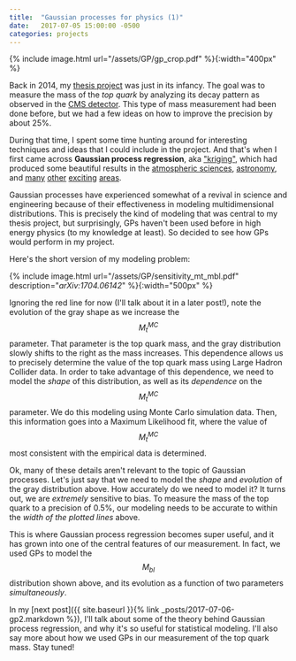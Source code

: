```yaml
---
title:  "Gaussian processes for physics (1)"
date:   2017-07-05 15:00:00 -0500
categories: projects
---
```


{% include image.html url="/assets/GP/gp_crop.pdf" %}{:width="400px" %}
&nbsp;

Back in 2014, my [thesis project](https://arxiv.org/abs/1704.06142) was just in its infancy.  The goal was to measure the mass of the *top quark* by analyzing its decay pattern as observed in the [CMS detector](https://cms.cern).  This type of mass measurement had been done before, but we had a few ideas on how to improve the precision by about 25%.

During that time, I spent some time hunting around for interesting techniques and ideas that I could include in the project.  And that's when I first came across **Gaussian process regression**, aka ["kriging"](https://en.wikipedia.org/wiki/Kriging), which had produced some beautiful results in the [atmospheric sciences](http://learning.eng.cam.ac.uk/carl/mauna), [astronomy](https://speakerdeck.com/dfm/an-astronomers-introduction-to-gaussian-processes-v2), and [many](http://ieeexplore.ieee.org/document/6654139/) [other](http://www.robots.ox.ac.uk/~sjrob/Pubs/philTransA_2012.pdf) [exciting](https://link.springer.com/chapter/10.1007%2F0-306-47647-9_6) [areas](https://link.springer.com/article/10.1007%2Fs00477-005-0234-8).

Gaussian processes have experienced somewhat of a revival in science and engineering because of their effectiveness in modeling multidimensional distributions.  This is precisely the kind of modeling that was central to my thesis project, but surprisingly, GPs haven't been used before in high energy physics (to my knowledge at least).  So decided to see how GPs would perform in my project.

Here's the short version of my modeling problem:

{% include image.html url="/assets/GP/sensitivity_mt_mbl.pdf" description="<em>arXiv:1704.06142</em>" %}{:width="500px" %}
&nbsp;

Ignoring the red line for now (I'll talk about it in a later post!), note the evolution of the gray shape as we increase the $$ M_t^{MC} $$ parameter.  That parameter is the top quark mass, and the gray distribution slowly shifts to the right as the mass increases.  This dependence allows us to precisely determine the value of the top quark mass using Large Hadron Collider data.  In order to take advantage of this dependence, we need to model the *shape* of this distribution, as well as its *dependence* on the $$ M_t^{MC} $$ parameter.  We do this modeling using Monte Carlo simulation data.  Then, this information goes into a Maximum Likelihood fit, where the value of $$ M_t^{MC} $$ most consistent with the empirical data is determined.

Ok, many of these details aren't relevant to the topic of Gaussian processes.  Let's just say that we need to model the *shape* and *evolution* of the gray distribution above.  How accurately do we need to model it?  It turns out, we are *extremely* sensitive to bias.  To measure the mass of the top quark to a precision of 0.5%, our modeling needs to be accurate to within the *width of the plotted lines* above.

This is where Gaussian process regression becomes super useful, and it has grown into one of the central features of our measurement.  In fact, we used GPs to model the $$ M_{bl} $$ distribution shown above, and its evolution as a function of two parameters *simultaneously*.

In my [next post]({{ site.baseurl }}{% link _posts/2017-07-06-gp2.markdown %}), I'll talk about some of the theory behind Gaussian process regression, and why it's so useful for statistical modeling.  I'll also say more about how we used GPs in our measurement of the top quark mass.  Stay tuned!
